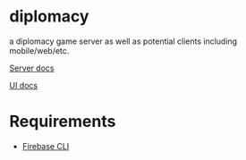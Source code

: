 # diplomacy
a diplomacy game server as well as potential clients including mobile/web/etc.


[Server docs](https://github.com/joeypedicini92/diplomacy/blob/master/server/README.md)

[UI docs](https://github.com/joeypedicini92/diplomacy/blob/master/web/README.md)

# Requirements

* [Firebase CLI](https://firebase.google.com/docs/cli/)
